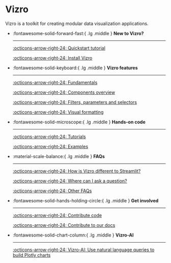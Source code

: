 # Vizro

Vizro is a toolkit for creating modular data visualization applications.

<div class="grid cards" markdown>

- :fontawesome-solid-forward-fast:{ .lg .middle } __New to Vizro?__

    ---

    [:octicons-arrow-right-24: Quickstart tutorial](pages/tutorials/first-dashboard.md)

    [:octicons-arrow-right-24: Install Vizro](pages/user-guides/install.md)

- :fontawesome-solid-keyboard:{ .lg .middle } __Vizro features__

    ---

    [:octicons-arrow-right-24: Fundamentals](pages/user-guides/dashboard.md)

    [:octicons-arrow-right-24: Components overview](pages/user-guides/components.md)

    [:octicons-arrow-right-24: Filters, parameters and selectors](pages/user-guides/filters.md)

    [:octicons-arrow-right-24: Visual formatting](pages/user-guides/visual-formatting.md)

- :fontawesome-solid-microscope:{ .lg .middle } __Hands-on code__

    ---

    [:octicons-arrow-right-24: Tutorials](pages/tutorials/explore-components.md)

    [:octicons-arrow-right-24: Examples](https://vizro.mckinsey.com)

- :material-scale-balance:{ .lg .middle } __FAQs__

    ---

    [:octicons-arrow-right-24: How is Vizro different to Streamlit?](pages/explanation/faq.md/#how-does-vizro-differ-from-dash-or-streamlit)

    [:octicons-arrow-right-24: Where can I ask a question?](pages/explanation/faq.md/#i-still-have-a-question-where-can-i-ask-it)

    [:octicons-arrow-right-24: Other FAQs](pages/explanation/faq.md)

- :fontawesome-solid-hands-holding-circle:{ .lg .middle } __Get involved__

    ---

    [:octicons-arrow-right-24: Contribute code](pages/explanation/contributing.md)

    [:octicons-arrow-right-24: Contribute to our docs](pages/explanation/documentation-style-guide.md)

- :fontawesome-solid-chart-column:{ .lg .middle } __Vizro-AI__

    ---

    [:octicons-arrow-right-24: Vizro-AI: Use natural language queries to build Plotly charts](https://vizro.readthedocs.io/projects/vizro-ai/)

</div>
